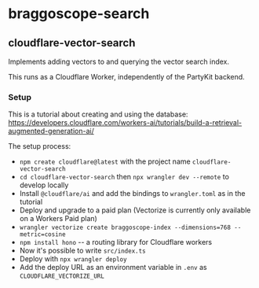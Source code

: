 # braggoscope-search

## cloudflare-vector-search

Implements adding vectors to and querying the vector search index.

This runs as a Cloudflare Worker, independently of the PartyKit backend.

### Setup

This is a tutorial about creating and using the database: https://developers.cloudflare.com/workers-ai/tutorials/build-a-retrieval-augmented-generation-ai/

The setup process:

- `npm create cloudflare@latest` with the project name `cloudflare-vector-search`
- `cd cloudflare-vector-search` then `npx wrangler dev --remote` to develop locally
- Install `@cloudflare/ai` and add the bindings to `wrangler.toml` as in the tutorial
- Deploy and upgrade to a paid plan (Vectorize is currently only available on a Workers Paid plan)
- `wrangler vectorize create braggoscope-index --dimensions=768 --metric=cosine`
- `npm install hono` -- a routing library for Cloudflare workers
- Now it's possible to write `src/index.ts`
- Deploy with `npx wrangler deploy`
- Add the deploy URL as an environment variable in `.env` as `CLOUDFLARE_VECTORIZE_URL`
